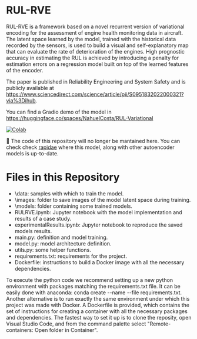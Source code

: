 # RUL-RVE

RUL-RVE is a framework based on a novel recurrent version of variational encoding for the assessment of engine health monitoring data in aircraft. The latent space learned by the model, trained with the historical data recorded by the sensors, is used to build a visual and self-explanatory map that can evaluate the rate of deterioration of the engines. High prognostic accuracy in estimating the RUL is achieved by introducing a penalty for estimation errors on a regression model built on top of the learned features of the encoder.

The paper is published in Reliability Engineering and System Safety and is publicly available at https://www.sciencedirect.com/science/article/pii/S0951832022000321?via%3Dihub.

You can find a Gradio demo of the model in https://huggingface.co/spaces/NahuelCosta/RUL-Variational

[![Colab](https://colab.research.google.com/assets/colab-badge.svg)](https://colab.research.google.com/github/NahuelCostaCortez/Remaining-Useful-Life-Estimation-Variational/blob/main/RULRVE.ipynb)

🚨 The code of this repository will no longer be mantained here. You can check check [rapidae](https://github.com/NahuelCostaCortez/rapidae) where this model, along with other autoencoder models is up-to-date.

# Files in this Repository
- \data: samples with which to train the model.
- \images: folder to save images of the model latent space during training.
- \models: folder containing some trained models.
- RULRVE.ipynb: Jupyter notebook with the model implementation and results of a case study.
- experimentalResults.ipynb: Jupyter notebook to reproduce the saved models results.
- main.py: definition and model training.
- model.py: model architecture definition.
- utils.py: some helper functions.
- requirements.txt: requirements for the project.
- Dockerfile: instructions to build a Docker image with all the necessary dependencies.

To execute the python code we recommend setting up a new python environment with packages matching the requirements.txt file. It can be easily done with anaconda: conda create --name --file requirements.txt. Another alternative is to run exactly the same environment under which this project was made with Docker. A Dockerfile is provided, which contains the set of instructions for creating a container with all the necessary packages and dependencies. The fastest way to set it up is to clone the reposity, open Visual Studio Code, and from the command palette select "Remote-containers: Open folder in Container".
